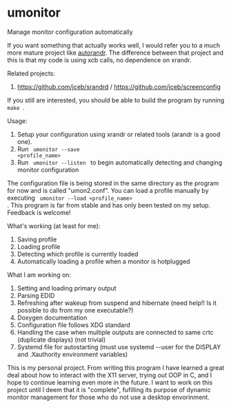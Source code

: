 # umonitor
Manage monitor configuration automatically

If you want something that actually works well, I would refer you to a much more mature project like <a href=https://github.com/phillipberndt/autorandr>autorandr</a>. The difference between that project and this is that my code is using xcb calls, no dependence on xrandr. 

Related projects:
      <ol>
      <li> https://github.com/jceb/srandrd / https://github.com/jceb/screenconfig
      </ol>

If you still are interested, you should be able to build the program by running <code> make </code>.

Usage:
       <ol>
       <li> Setup your configuration using xrandr or related tools (arandr is a good one).
       <li> Run <code> umonitor --save <profile_name> </code>
       <li> Run <code> umonitor --listen </code> to begin automatically detecting and changing monitor configuration
       </ol>
       
 The configuration file is being stored in the same directory as the program for now and is called "umon2.conf". You can load a profile manually by executing <code> umonitor --load <profile_name> </code>. This program is far from stable and has only been tested on my setup. Feedback is welcome!
 
 What's working (at least for me):
      <ol> 
      <li> Saving profile
      <li> Loading profile
      <li> Detecting which profile is currently loaded
      <li> Automatically loading a profile when a monitor is hotplugged
      </ol>
 
 What I am working on:
      <ol>
      <li> Setting and loading primary output
      <li> Parsing EDID
      <li> Refreshing after wakeup from suspend and hibernate (need help!! Is it possible to do from my one executable?)
      <li> Doxygen documentation
      <li> Configuration file follows XDG standard
      <li> Handling the case when multiple outputs are connected to same crtc (duplicate displays) (not trivial)
      <li> Systemd file for autostarting (must use systemd --user for the DISPLAY and .Xauthority environment variables)
      </ol>
      
This is my personal project. From writing this program I have learned a great deal about how to interact with the X11 server, trying out OOP in C, and I hope to continue learning even more in the future. I want to work on this project until I deem that it is "complete", fufilling its purpose of dynamic monitor management for those who do not use a desktop envorinment. 
